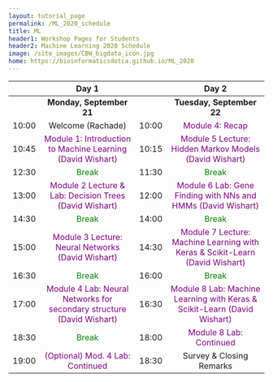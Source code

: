 ```yaml
---
layout: tutorial_page
permalink: /ML_2020_schedule
title: ML
header1: Workshop Pages for Students
header2: Machine Learning 2020 Schedule
image: /site_images/CBW_bigdata_icon.jpg
home: https://bioinformaticsdotca.github.io/ML_2020
---
```


| | **Day 1** | | **Day 2** |  
| :---: | :---: | :---: | :---: |    
| | **Monday, September 21** | | **Tuesday, September 22** |  
|	10:00	|	Welcome (Rachade)	|	10:00	|	<font color="purple">Module 4: Recap</font>	|
|	10:45	|	<font color="purple">Module 1: Introduction to Machine Learning (David Wishart)</font>|	10:15	|	<font color="purple">Module 5 Lecture: Hidden Markov Models (David Wishart)</font>|
|	12:30	|	<font color="green">Break</font>|	11:30	|	<font color="green">Break</font>	|
|	13:00	|	<font color="purple">Module 2 Lecture & Lab: Decision Trees (David Wishart)</font>|	12:00	|	<font color="purple">Module 6 Lab: Gene Finding with NNs and HMMs (David Wishart)</font>|
|	14:30	|	<font color="green">Break</font>|	14:00	|	<font color="green">Break</font>|
|	15:00	|	<font color="purple">Module 3 Lecture: Neural Networks (David Wishart)</font> |	14:30	|	<font color="purple">Module 7 Lecture: Machine Learning with Keras & Scikit-Learn (David Wishart)</font>|
|	16:30	|	<font color="green">Break</font>|	16:00	|	<font color="green">Break</font>	|
|	17:00	|	<font color="purple">Module 4 Lab: Neural Networks for secondary structure (David Wishart)</font>|	16:30	|	<font color="purple">Module 8 Lab: Machine Learning with Keras & Scikit-Learn (David Wishart)</font>|
|	18:30	|	<font color="green">Break</font>	|	18:00	|	<font color="purple">Module 8 Lab: Continued</font>|
| 19:00 |	<font color="purple">(Optional) Mod. 4 Lab: Continued</font>| 18:30 |	Survey & Closing Remarks |  
